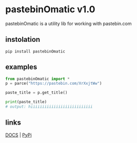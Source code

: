 # pastebinOmatic v1.0
pastebinOmatic is a utility lib for working with pastebin.com

## instolation
```
pip install pastebinOmatic
```

## examples

```python
from pastebinOmatic import *
p = parce("https://pastebin.com/XrXxjtWw")

paste_title = p.get_title()

print(paste_title)
# output: hiiiiiiiiiiiiiiiiiiiiiiiiiii
```
## links
<a href="https://github.com/hiikion/pastebinOmatic/blob/main/DOCS.md">DOCS</a> | <a href="https://pypi.org/project/pastebinOmatic/">PyPi</a>
